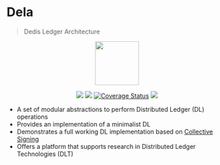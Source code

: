# Dela

> Dedis Ledger Architecture

<p style="text-align:center"><img width="100px" src="assets/logotype.png"/></p>

<p style="text-align:center">
    <a href="https://github.com/dedis/dela/actions?query=workflow%3A%22Go+lint%22"><img src="https://github.com/dedis/dela/workflows/Go%20lint/badge.svg"></a>
    <a href="https://github.com/dedis/dela/actions?query=workflow%3A%22Go+test%22"><img src="https://github.com/dedis/dela/workflows/Go%20test/badge.svg"></a>
    <a href='https://coveralls.io/github/dedis/dela?branch=main'><img src='https://coveralls.io/repos/github/dedis/dela/badge.svg?branch=main' alt='Coverage Status' /></a>
    <a href="https://goreportcard.com/report/github.com/dedis/dela"><img src="https://goreportcard.com/badge/github.com/dedis/dela"></a>
</p>

- A set of modular abstractions to perform Distributed Ledger (DL) operations
- Provides an implementation of a minimalist DL
- Demonstrates a full working DL implementation based on [Collective Signing](https://www.usenix.org/system/files/conference/usenixsecurity16/sec16_paper_kokoris-kogias.pdf)
- Offers a platform that supports research in Distributed Ledger Technologies (DLT)
